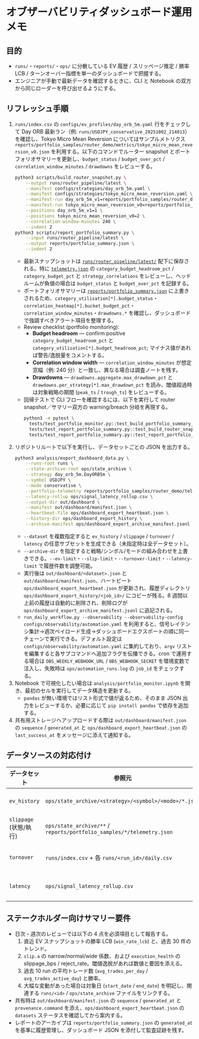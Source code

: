 # オブザーバビリティダッシュボード運用メモ

## 目的
- `runs/`・`reports/`・`ops/` に分散している EV 履歴 / スリッページ推定 / 勝率 LCB / ターンオーバー指標を単一のダッシュボードで把握する。
- エンジニアが手動で最新データを確認するときに、CLI と Notebook の双方から同じローダーを呼び出せるようにする。

## リフレッシュ手順
1. `runs/index.csv` の `configs/ev_profiles/day_orb_5m.yaml` 行をチェックして Day ORB 最新ラン（例: `runs/USDJPY_conservative_20251002_214013`）を確認し、Tokyo Micro Mean Reversion についてはサンプルメトリクス `reports/portfolio_samples/router_demo/metrics/tokyo_micro_mean_reversion_v0.json` を利用する。以下のコマンドでルーター snapshot とポートフォリオサマリーを更新し、`budget_status` / `budget_over_pct` / `correlation_window_minutes` / `drawdowns` をレビューする。
   ```bash
   python3 scripts/build_router_snapshot.py \
       --output runs/router_pipeline/latest \
       --manifest configs/strategies/day_orb_5m.yaml \
       --manifest configs/strategies/tokyo_micro_mean_reversion.yaml \
       --manifest-run day_orb_5m_v1=reports/portfolio_samples/router_demo/metrics/day_orb_5m_v1.json \
       --manifest-run tokyo_micro_mean_reversion_v0=reports/portfolio_samples/router_demo/metrics/tokyo_micro_mean_reversion_v0.json \
       --positions day_orb_5m_v1=1 \
       --positions tokyo_micro_mean_reversion_v0=2 \
       --correlation-window-minutes 240 \
       --indent 2
   python3 scripts/report_portfolio_summary.py \
       --input runs/router_pipeline/latest \
       --output reports/portfolio_summary.json \
       --indent 2
   ```
   - 最新スナップショットは [`runs/router_pipeline/latest/`](../runs/router_pipeline/latest/) 配下に保存される。特に [`telemetry.json`](../runs/router_pipeline/latest/telemetry.json) の `category_budget_headroom_pct` / `category_budget_pct` と `strategy_correlations` をレビューし、ヘッドルームが負値の場合は `budget_status` と `budget_over_pct` を記録する。
   - ポートフォリオサマリーは [`reports/portfolio_summary.json`](../reports/portfolio_summary.json) に上書きされるため、`category_utilisation[*].budget_status`・`correlation_heatmap[*].bucket_budget_pct`・`correlation_window_minutes`・`drawdowns.*` を確認し、ダッシュボードで強調すべきアラート項目を整理する。
   - Review checklist (portfolio monitoring):
     - **Budget headroom** — confirm positive `category_budget_headroom_pct` と `category_utilisation[*].budget_headroom_pct`; マイナス値があれば警告/逸脱量をコメントする。
     - **Correlation window width** — `correlation_window_minutes` が想定窓幅（例: 240 分）と一致し、異なる場合は調査ノートを残す。
     - **Drawdowns** — `drawdowns.aggregate.max_drawdown_pct` と `drawdowns.per_strategy[*].max_drawdown_pct` を読み、閾値超過時は対象戦略の期間 (`peak_ts` / `trough_ts`) をレビューする。
   - 回帰テストで CLI フローを確認するには、以下を実行して router snapshot／サマリー双方の warning/breach 分岐を再現する。
     ```bash
     python3 -m pytest \
       tests/test_portfolio_monitor.py::test_build_portfolio_summary_reports_budget_status \
       tests/test_report_portfolio_summary.py::test_build_router_snapshot_cli_uses_router_demo_metrics \
       tests/test_report_portfolio_summary.py::test_report_portfolio_summary_cli_budget_status
     ```
2. リポジトリルートで以下を実行し、データセットごとの JSON を出力する。
   ```bash
   python3 analysis/export_dashboard_data.py \
       --runs-root runs \
       --state-archive-root ops/state_archive \
       --strategy day_orb_5m.DayORB5m \
       --symbol USDJPY \
       --mode conservative \
       --portfolio-telemetry reports/portfolio_samples/router_demo/telemetry.json \
       --latency-rollup ops/signal_latency_rollup.csv \
       --output-dir out/dashboard \
       --manifest out/dashboard/manifest.json \
       --heartbeat-file ops/dashboard_export_heartbeat.json \
       --history-dir ops/dashboard_export_history \
       --archive-manifest ops/dashboard_export_archive_manifest.jsonl
   ```
   - `--dataset` を複数指定すると `ev_history` / `slippage` / `turnover` / `latency` の任意サブセットを生成できる（未指定時は全データセット）。
   - `--archive-dir` を指定すると戦略/シンボル/モードの組み合わせを上書きできる。`--ev-limit`・`--slip-limit`・`--turnover-limit`・`--latency-limit` で履歴件数を調整可能。
   - 実行後は `out/dashboard/<dataset>.json` と `out/dashboard/manifest.json`、ハートビート `ops/dashboard_export_heartbeat.json` が更新され、履歴ディレクトリ `ops/dashboard_export_history/<job_id>/` にコピーが残る。8 週間以上前の履歴は自動的に削除され、削除ログが `ops/dashboard_export_archive_manifest.jsonl` に追記される。
   - `run_daily_workflow.py --observability --observability-config configs/observability/automation.yaml` を利用すると、信号レイテンシ集計→週次ペイロード生成→ダッシュボードエクスポートの順に同一チェーンで実行できる。デフォルト設定は `configs/observability/automation.yaml` に集約しており、`argv` リストを編集すると各サブコマンドへ追加フラグを伝播できる。cron で運用する場合は `OBS_WEEKLY_WEBHOOK_URL` / `OBS_WEBHOOK_SECRET` を環境変数で注入し、失敗時は `ops/automation_runs.log` の `job_id` をチェックする。
3. Notebook で可視化したい場合は `analysis/portfolio_monitor.ipynb` を開き、最初のセルを実行してデータ構造を更新する。
   - `pandas` が無い環境ではリスト形式で値が返るため、そのまま JSON 出力をレビューするか、必要に応じて `pip install pandas` で依存を追加する。
4. 共有用ストレージへアップロードする際は `out/dashboard/manifest.json` の `sequence` / `generated_at` と `ops/dashboard_export_heartbeat.json` の `last_success_at` をメッセージに添えて通知する。

## データソースの対応付け
| データセット | 参照元 | 出力先 | 補足 |
| ---- | ------ | ------ | ---- |
| `ev_history` | `ops/state_archive/<strategy>/<symbol>/<mode>/*.json` | `out/dashboard/ev_history.json` | `ev_global.alpha/beta/decay/conf` から正規近似で LCB を再計算し `latest` ブロックへ格納。 |
| `slippage` (状態/執行) | `ops/state_archive/**` / `reports/portfolio_samples/*/telemetry.json` | `out/dashboard/slippage.json` | `state` 配列にアーカイブ係数、`execution` に `slippage_bps` / `reject_rate` を格納。 |
| `turnover` | `runs/index.csv` + 各 `runs/<run_id>/daily.csv` | `out/dashboard/turnover.json` | 日次 fills 集計から `avg_trades_per_day`・`avg_trades_active_day` を算出。 |
| `latency` | `ops/signal_latency_rollup.csv` | `out/dashboard/latency.json` | 1 時間ロールアップ (`p50_ms` / `p95_ms` / `p99_ms` / `max_ms`) を最新順に整形。 |

## ステークホルダー向けサマリー要件
- 日次・週次のレビューでは以下の 4 点を必須項目として報告する。
  1. 直近 EV スナップショットの勝率 LCB (`win_rate_lcb`) と、過去 30 件のトレンド。
  2. `slip.a` の narrow/normal/wide 係数、および `execution_health` の slippage_bps / reject_rate。閾値逸脱があれば数値と要因を添える。
  3. 過去 10 run の平均トレード数 (`avg_trades_per_day` / `avg_trades_active_day`) と勝率。
  4. 大幅な変動があった場合は対象日 (`start_date` / `end_date`) を明記し、関連する `runs/<id>` / `ops/state_archive` ファイルをリンクする。
- 共有時は `out/dashboard/manifest.json` の `sequence` / `generated_at` と `provenance.command` を添え、`ops/dashboard_export_heartbeat.json` の `datasets` ステータスを確認してから案内する。
- レポートのアーカイブは `reports/portfolio_summary.json` の `generated_at` を基準に履歴管理し、ダッシュボード JSON を添付して監査証跡を残す。
